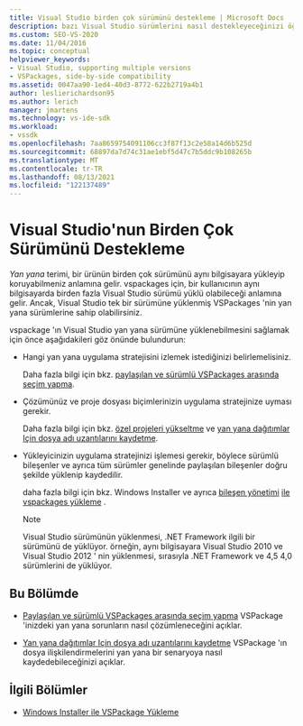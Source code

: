 ```yaml
---
title: Visual Studio birden çok sürümünü destekleme | Microsoft Docs
description: bazı Visual Studio sürümlerini nasıl destekleyeceğinizi öğrenin ve vspackaları farklı sürümlere yükleyebilir.
ms.custom: SEO-VS-2020
ms.date: 11/04/2016
ms.topic: conceptual
helpviewer_keywords:
- Visual Studio, supporting multiple versions
- VSPackages, side-by-side compatibility
ms.assetid: 0047aa90-1ed4-40d3-8772-622b2719a4b1
author: leslierichardson95
ms.author: lerich
manager: jmartens
ms.technology: vs-ide-sdk
ms.workload:
- vssdk
ms.openlocfilehash: 7aa8659754091106cc3f87f13c2e58a14d6b525d
ms.sourcegitcommit: 68897da7d74c31ae1ebf5d47c7b5ddc9b108265b
ms.translationtype: MT
ms.contentlocale: tr-TR
ms.lasthandoff: 08/13/2021
ms.locfileid: "122137489"
---
```

# <a name="supporting-multiple-versions-of-visual-studio"></a>Visual Studio'nun Birden Çok Sürümünü Destekleme
*Yan yana* terimi, bir ürünün birden çok sürümünü aynı bilgisayara yükleyip koruyabilmeniz anlamına gelir. vspackages için, bir kullanıcının aynı bilgisayarda birden fazla Visual Studio sürümü yüklü olabileceği anlamına gelir. Ancak, Visual Studio tek bir sürümüne yüklenmiş VSPackages 'nin yan yana sürümlerine sahip olabilirsiniz.

 vspackage 'ın Visual Studio yan yana sürümüne yüklenebilmesini sağlamak için önce aşağıdakileri göz önünde bulundurun:

- Hangi yan yana uygulama stratejisini izlemek istediğinizi belirlemelisiniz.

   Daha fazla bilgi için bkz. [paylaşılan ve sürümlü VSPackages arasında seçim yapma](../extensibility/choosing-between-shared-and-versioned-vspackages.md).

- Çözümünüz ve proje dosyası biçimlerinizin uygulama stratejinize uyması gerekir.

   Daha fazla bilgi için bkz. [özel projeleri yükseltme](../extensibility/internals/upgrading-projects.md#upgrading-custom-projects) ve [yan yana dağıtımlar Için dosya adı uzantılarını kaydetme](../extensibility/registering-file-name-extensions-for-side-by-side-deployments.md).

- Yükleyicinizin uygulama stratejinizi işlemesi gerekir, böylece sürümlü bileşenler ve ayrıca tüm sürümler genelinde paylaşılan bileşenler doğru şekilde yüklenip kaydedilir.

   daha fazla bilgi için bkz. Windows Installer ve ayrıca [bileşen yönetimi](../extensibility/internals/component-management.md) [ile vspackages yükleme](../extensibility/internals/installing-vspackages-with-windows-installer.md) .

  > [!NOTE]
  > Visual Studio sürümünün yüklenmesi, .NET Framework ilgili bir sürümünü de yüklüyor. örneğin, aynı bilgisayara Visual Studio 2010 ve Visual Studio 2012 ' nin yüklenmesi, sırasıyla .NET Framework ve 4,5 4,0 sürümlerini de yüklüyor.

## <a name="in-this-section"></a>Bu Bölümde
- [Paylaşılan ve sürümlü VSPackages arasında seçim yapma](../extensibility/choosing-between-shared-and-versioned-vspackages.md) VSPackage 'inizdeki yan yana sorunların nasıl çözümleneceğini açıklar.

- [Yan yana dağıtımlar Için dosya adı uzantılarını kaydetme](../extensibility/registering-file-name-extensions-for-side-by-side-deployments.md) VSPackage 'ın dosya ilişkilendirmelerini yan yana bir senaryoya nasıl kaydedebileceğinizi açıklar.

## <a name="related-sections"></a>İlgili Bölümler
- [Windows Installer ile VSPackage Yükleme](../extensibility/internals/installing-vspackages-with-windows-installer.md)
